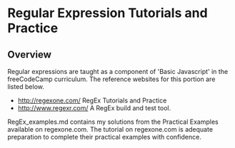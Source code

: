 Regular Expression Tutorials and Practice
=========================================

Overview
--------

Regular expressions are taught as a component of 'Basic Javascript' in the freeCodeCamp curriculum. The reference websites for this portion are listed below.

+ http://regexone.com/
	RegEx Tutorials and Practice
+ http://www.regexr.com/ 
	A RegEx build and test tool.

RegEx_examples.md contains my solutions from the Practical Examples available on regexone.com. The tutorial on regexone.com is adequate preparation to complete their practical examples with confidence.